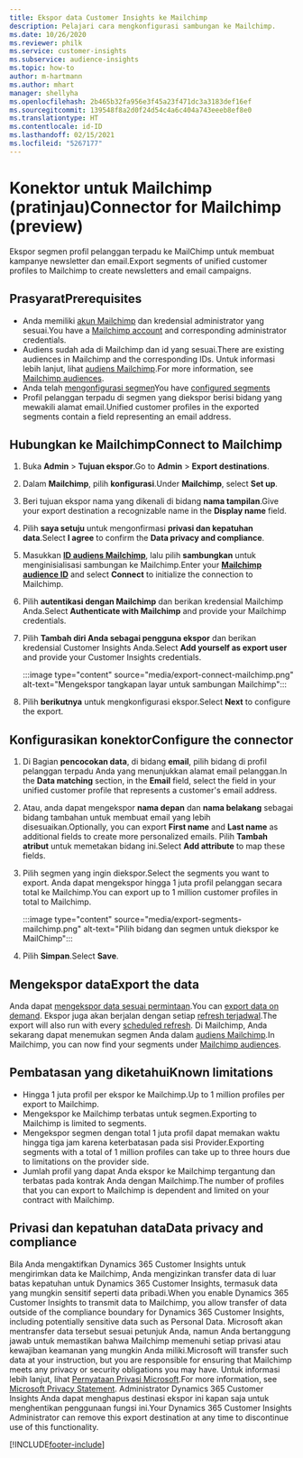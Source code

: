 ```yaml
---
title: Ekspor data Customer Insights ke Mailchimp
description: Pelajari cara mengkonfigurasi sambungan ke Mailchimp.
ms.date: 10/26/2020
ms.reviewer: philk
ms.service: customer-insights
ms.subservice: audience-insights
ms.topic: how-to
author: m-hartmann
ms.author: mhart
manager: shellyha
ms.openlocfilehash: 2b465b32fa956e3f45a23f471dc3a3183def16ef
ms.sourcegitcommit: 139548f8a2d0f24d54c4a6c404a743eeeb8ef8e0
ms.translationtype: HT
ms.contentlocale: id-ID
ms.lasthandoff: 02/15/2021
ms.locfileid: "5267177"
---
```

# <a name="connector-for-mailchimp-preview"></a><span data-ttu-id="71b9d-103">Konektor untuk Mailchimp (pratinjau)</span><span class="sxs-lookup"><span data-stu-id="71b9d-103">Connector for Mailchimp (preview)</span></span>

<span data-ttu-id="71b9d-104">Ekspor segmen profil pelanggan terpadu ke MailChimp untuk membuat kampanye newsletter dan email.</span><span class="sxs-lookup"><span data-stu-id="71b9d-104">Export segments of unified customer profiles to Mailchimp to create newsletters and email campaigns.</span></span>

## <a name="prerequisites"></a><span data-ttu-id="71b9d-105">Prasyarat</span><span class="sxs-lookup"><span data-stu-id="71b9d-105">Prerequisites</span></span>

-   <span data-ttu-id="71b9d-106">Anda memiliki [akun Mailchimp](https://mailchimp.com/) dan kredensial administrator yang sesuai.</span><span class="sxs-lookup"><span data-stu-id="71b9d-106">You have a [Mailchimp account](https://mailchimp.com/) and corresponding administrator credentials.</span></span>
-   <span data-ttu-id="71b9d-107">Audiens sudah ada di Mailchimp dan id yang sesuai.</span><span class="sxs-lookup"><span data-stu-id="71b9d-107">There are existing audiences in Mailchimp and the corresponding IDs.</span></span> <span data-ttu-id="71b9d-108">Untuk informasi lebih lanjut, lihat [audiens Mailchimp](https://mailchimp.com/help/create-audience/).</span><span class="sxs-lookup"><span data-stu-id="71b9d-108">For more information, see [Mailchimp audiences](https://mailchimp.com/help/create-audience/).</span></span>
-   <span data-ttu-id="71b9d-109">Anda telah [mengonfigurasi segmen](segments.md)</span><span class="sxs-lookup"><span data-stu-id="71b9d-109">You have [configured segments](segments.md)</span></span>
-   <span data-ttu-id="71b9d-110">Profil pelanggan terpadu di segmen yang diekspor berisi bidang yang mewakili alamat email.</span><span class="sxs-lookup"><span data-stu-id="71b9d-110">Unified customer profiles in the exported segments contain a field representing an email address.</span></span>

## <a name="connect-to-mailchimp"></a><span data-ttu-id="71b9d-111">Hubungkan ke Mailchimp</span><span class="sxs-lookup"><span data-stu-id="71b9d-111">Connect to Mailchimp</span></span>

1. <span data-ttu-id="71b9d-112">Buka **Admin** > **Tujuan ekspor**.</span><span class="sxs-lookup"><span data-stu-id="71b9d-112">Go to **Admin** > **Export destinations**.</span></span>

1. <span data-ttu-id="71b9d-113">Dalam **Mailchimp**, pilih **konfigurasi**.</span><span class="sxs-lookup"><span data-stu-id="71b9d-113">Under **Mailchimp**, select **Set up**.</span></span>

1. <span data-ttu-id="71b9d-114">Beri tujuan ekspor nama yang dikenali di bidang **nama tampilan**.</span><span class="sxs-lookup"><span data-stu-id="71b9d-114">Give your export destination a recognizable name in the **Display name** field.</span></span>

1. <span data-ttu-id="71b9d-115">Pilih **saya setuju** untuk mengonfirmasi **privasi dan kepatuhan data**.</span><span class="sxs-lookup"><span data-stu-id="71b9d-115">Select **I agree** to confirm the **Data privacy and compliance**.</span></span>

1. <span data-ttu-id="71b9d-116">Masukkan **[ID audiens Mailchimp](https://mailchimp.com/help/find-audience-id/)**, lalu pilih **sambungkan** untuk menginisialisasi sambungan ke Mailchimp.</span><span class="sxs-lookup"><span data-stu-id="71b9d-116">Enter your **[Mailchimp audience ID](https://mailchimp.com/help/find-audience-id/)** and select **Connect** to initialize the connection to Mailchimp.</span></span>

1. <span data-ttu-id="71b9d-117">Pilih **autentikasi dengan Mailchimp** dan berikan kredensial Mailchimp Anda.</span><span class="sxs-lookup"><span data-stu-id="71b9d-117">Select **Authenticate with Mailchimp** and provide your Mailchimp credentials.</span></span>

1. <span data-ttu-id="71b9d-118">Pilih **Tambah diri Anda sebagai pengguna ekspor** dan berikan kredensial Customer Insights Anda.</span><span class="sxs-lookup"><span data-stu-id="71b9d-118">Select **Add yourself as export user** and provide your Customer Insights credentials.</span></span>

   :::image type="content" source="media/export-connect-mailchimp.png" alt-text="Mengekspor tangkapan layar untuk sambungan Mailchimp":::

1. <span data-ttu-id="71b9d-120">Pilih **berikutnya** untuk mengkonfigurasi ekspor.</span><span class="sxs-lookup"><span data-stu-id="71b9d-120">Select **Next** to configure the export.</span></span>

## <a name="configure-the-connector"></a><span data-ttu-id="71b9d-121">Konfigurasikan konektor</span><span class="sxs-lookup"><span data-stu-id="71b9d-121">Configure the connector</span></span>

1. <span data-ttu-id="71b9d-122">Di Bagian **pencocokan data**, di bidang **email**, pilih bidang di profil pelanggan terpadu Anda yang menunjukkan alamat email pelanggan.</span><span class="sxs-lookup"><span data-stu-id="71b9d-122">In the **Data matching** section, in the **Email** field, select the field in your unified customer profile that represents a customer's email address.</span></span> 

1. <span data-ttu-id="71b9d-123">Atau, anda dapat mengekspor **nama depan** dan **nama belakang** sebagai bidang tambahan untuk membuat email yang lebih disesuaikan.</span><span class="sxs-lookup"><span data-stu-id="71b9d-123">Optionally, you can export **First name** and **Last name** as additional fields to create more personalized emails.</span></span> <span data-ttu-id="71b9d-124">Pilih **Tambah atribut** untuk memetakan bidang ini.</span><span class="sxs-lookup"><span data-stu-id="71b9d-124">Select **Add attribute** to map these fields.</span></span>

1. <span data-ttu-id="71b9d-125">Pilih segmen yang ingin diekspor.</span><span class="sxs-lookup"><span data-stu-id="71b9d-125">Select the segments you want to export.</span></span> <span data-ttu-id="71b9d-126">Anda dapat mengekspor hingga 1 juta profil pelanggan secara total ke Mailchimp.</span><span class="sxs-lookup"><span data-stu-id="71b9d-126">You can export up to 1 million customer profiles in total to Mailchimp.</span></span>

   :::image type="content" source="media/export-segments-mailchimp.png" alt-text="Pilih bidang dan segmen untuk diekspor ke MailChimp":::

1. <span data-ttu-id="71b9d-128">Pilih **Simpan**.</span><span class="sxs-lookup"><span data-stu-id="71b9d-128">Select **Save**.</span></span>

## <a name="export-the-data"></a><span data-ttu-id="71b9d-129">Mengekspor data</span><span class="sxs-lookup"><span data-stu-id="71b9d-129">Export the data</span></span>

<span data-ttu-id="71b9d-130">Anda dapat [mengekspor data sesuai permintaan](export-destinations.md).</span><span class="sxs-lookup"><span data-stu-id="71b9d-130">You can [export data on demand](export-destinations.md).</span></span> <span data-ttu-id="71b9d-131">Ekspor juga akan berjalan dengan setiap [refresh terjadwal](system.md#schedule-tab).</span><span class="sxs-lookup"><span data-stu-id="71b9d-131">The export will also run with every [scheduled refresh](system.md#schedule-tab).</span></span> <span data-ttu-id="71b9d-132">Di Mailchimp, Anda sekarang dapat menemukan segmen Anda dalam [audiens Mailchimp](https://mailchimp.com/help/create-audience/).</span><span class="sxs-lookup"><span data-stu-id="71b9d-132">In Mailchimp, you can now find your segments under [Mailchimp audiences](https://mailchimp.com/help/create-audience/).</span></span>

## <a name="known-limitations"></a><span data-ttu-id="71b9d-133">Pembatasan yang diketahui</span><span class="sxs-lookup"><span data-stu-id="71b9d-133">Known limitations</span></span>

- <span data-ttu-id="71b9d-134">Hingga 1 juta profil per ekspor ke Mailchimp.</span><span class="sxs-lookup"><span data-stu-id="71b9d-134">Up to 1 million profiles per export to Mailchimp.</span></span>
- <span data-ttu-id="71b9d-135">Mengekspor ke Mailchimp terbatas untuk segmen.</span><span class="sxs-lookup"><span data-stu-id="71b9d-135">Exporting to Mailchimp is limited to segments.</span></span>
- <span data-ttu-id="71b9d-136">Mengekspor segmen dengan total 1 juta profil dapat memakan waktu hingga tiga jam karena keterbatasan pada sisi Provider.</span><span class="sxs-lookup"><span data-stu-id="71b9d-136">Exporting segments with a total of 1 million profiles can take up to three hours due to limitations on the provider side.</span></span> 
- <span data-ttu-id="71b9d-137">Jumlah profil yang dapat Anda ekspor ke Mailchimp tergantung dan terbatas pada kontrak Anda dengan Mailchimp.</span><span class="sxs-lookup"><span data-stu-id="71b9d-137">The number of profiles that you can export to Mailchimp is dependent and limited on your contract with Mailchimp.</span></span>

## <a name="data-privacy-and-compliance"></a><span data-ttu-id="71b9d-138">Privasi dan kepatuhan data</span><span class="sxs-lookup"><span data-stu-id="71b9d-138">Data privacy and compliance</span></span>

<span data-ttu-id="71b9d-139">Bila Anda mengaktifkan Dynamics 365 Customer Insights untuk mengirimkan data ke Mailchimp, Anda mengizinkan transfer data di luar batas kepatuhan untuk Dynamics 365 Customer Insights, termasuk data yang mungkin sensitif seperti data pribadi.</span><span class="sxs-lookup"><span data-stu-id="71b9d-139">When you enable Dynamics 365 Customer Insights to transmit data to Mailchimp, you allow transfer of data outside of the compliance boundary for Dynamics 365 Customer Insights, including potentially sensitive data such as Personal Data.</span></span> <span data-ttu-id="71b9d-140">Microsoft akan mentransfer data tersebut sesuai petunjuk Anda, namun Anda bertanggung jawab untuk memastikan bahwa Mailchimp memenuhi setiap privasi atau kewajiban keamanan yang mungkin Anda miliki.</span><span class="sxs-lookup"><span data-stu-id="71b9d-140">Microsoft will transfer such data at your instruction, but you are responsible for ensuring that Mailchimp meets any privacy or security obligations you may have.</span></span> <span data-ttu-id="71b9d-141">Untuk informasi lebih lanjut, lihat [Pernyataan Privasi Microsoft](https://go.microsoft.com/fwlink/?linkid=396732).</span><span class="sxs-lookup"><span data-stu-id="71b9d-141">For more information, see [Microsoft Privacy Statement](https://go.microsoft.com/fwlink/?linkid=396732).</span></span>
<span data-ttu-id="71b9d-142">Administrator Dynamics 365 Customer Insights Anda dapat menghapus destinasi ekspor ini kapan saja untuk menghentikan penggunaan fungsi ini.</span><span class="sxs-lookup"><span data-stu-id="71b9d-142">Your Dynamics 365 Customer Insights Administrator can remove this export destination at any time to discontinue use of this functionality.</span></span>


[!INCLUDE[footer-include](../includes/footer-banner.md)]